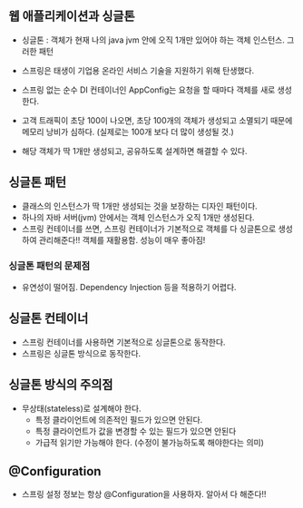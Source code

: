 ## 웹 애플리케이션과 싱글톤
- 싱글톤 : 객체가 현재 나의 java jvm 안에 오직 1개만 있어야 하는 객체 인스턴스. 그러한 패턴
- 스프링은 태생이 기업용 온라인 서비스 기술을 지원하기 위해 탄생했다.

- 스프링 없는 순수 DI 컨테이너인 AppConfig는 요청을 할 때마다 객체를 새로 생성한다.
- 고객 트래픽이 초당 100이 나오면, 초당 100개의 객체가 생성되고 소멸되기 때문에 메모리 낭비가 심하다. (실제로는 100개 보다 더 많이 생성될 것.)
- 해당 객체가 딱 1개만 생성되고, 공유하도록 설계하면 해결할 수 있다.
  
## 싱글톤 패턴
- 클래스의 인스턴스가 딱 1개만 생성되는 것을 보장하는 디자인 패턴이다.
- 하나의 자바 서버(jvm) 안에서는 객체 인스턴스가 오직 1개만 생성된다.
- 스프링 컨테이너를 쓰면, 스프링 컨테이너가 기본적으로 객체를 다 싱글톤으로 생성하여 관리해준다!! 객체를 재활용함. 성능이 매우 좋아짐!

### 싱글톤 패턴의 문제점
- 유연성이 떨어짐. Dependency Injection 등을 적용하기 어렵다.

## 싱글톤 컨테이너
- 스프링 컨테이너를 사용하면 기본적으로 싱글톤으로 동작한다.
- 스프링은 싱글톤 방식으로 동작한다.

## 싱글톤 방식의 주의점
- 무상태(stateless)로 설계해야 한다.
  - 특정 클라이언트에 의존적인 필드가 있으면 안된다.
  - 특정 클라이언트가 값을 변경할 수 있는 필드가 있으면 안된다
  - 가급적 읽기만 가능해야 한다. (수정이 불가능하도록 해야한다는 의미)
 
  
## @Configuration
- 스프링 설정 정보는 항상 @Configuration을 사용하자. 알아서 다 해준다!!
